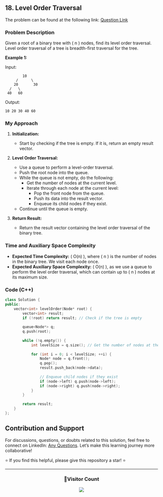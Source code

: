 ## 18. Level Order Traversal

The problem can be found at the following link: [Question Link](https://www.geeksforgeeks.org/problems/level-order-traversal/1)

### Problem Description

Given a root of a binary tree with \( n \) nodes, find its level order traversal.
Level order traversal of a tree is breadth-first traversal for the tree.

**Example 1:**

Input:
```
        10
     /      \
    20       30
  /   \
 40   60
```
Output:
```
10 20 30 40 60
```

### My Approach

1. **Initialization:**
   - Start by checking if the tree is empty. If it is, return an empty result vector.

2. **Level Order Traversal:**
   - Use a queue to perform a level-order traversal.
   - Push the root node into the queue.
   - While the queue is not empty, do the following:
     - Get the number of nodes at the current level.
     - Iterate through each node at the current level:
       - Pop the front node from the queue.
       - Push its data into the result vector.
       - Enqueue its child nodes if they exist.
   - Continue until the queue is empty.

3. **Return Result:**
   - Return the result vector containing the level order traversal of the binary tree.

### Time and Auxiliary Space Complexity

- **Expected Time Complexity:** \( O(n) \), where \( n \) is the number of nodes in the binary tree. We visit each node once.
- **Expected Auxiliary Space Complexity:** \( O(n) \), as we use a queue to perform the level order traversal, which can contain up to \( n \) nodes at its maximum size.

### Code (C++)

```cpp
class Solution {
public:
    vector<int> levelOrder(Node* root) {
        vector<int> result;
        if (!root) return result; // Check if the tree is empty
        
        queue<Node*> q;
        q.push(root);
        
        while (!q.empty()) {
            int levelSize = q.size(); // Get the number of nodes at the current level
            
            for (int i = 0; i < levelSize; ++i) {
                Node* node = q.front();
                q.pop();
                result.push_back(node->data);
                
                // Enqueue child nodes if they exist
                if (node->left) q.push(node->left);
                if (node->right) q.push(node->right);
            }
        }
        
        return result;
    }
};
```

## Contribution and Support

For discussions, questions, or doubts related to this solution, feel free to connect on LinkedIn: [Any Questions](https://www.linkedin.com/in/het-patel-8b110525a/). Let’s make this learning journey more collaborative!

⭐ If you find this helpful, please give this repository a star! ⭐

---

<div align="center">
  <h3><b>📍Visitor Count</b></h3>
</div>

<p align="center">
  <img src="https://profile-counter.glitch.me/Hunterdii/count.svg" />
</p>
